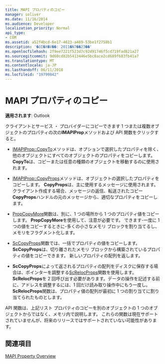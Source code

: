 ```yaml
---
title: MAPI プロパティのコピー
manager: soliver
ms.date: 11/16/2014
ms.audience: Developer
localization_priority: Normal
api_type:
- COM
ms.assetid: a52f4bcd-6e17-4623-a469-53be1f2758b1
description: '�ŏI�X�V��: 2011�N7��23��'
ms.openlocfilehash: 2f9ee7221f523d7c92d91746f5cd719fad821a27
ms.sourcegitcommit: 9d60cd82b5413446e5bc8ace2cd689f683fb41a7
ms.translationtype: MT
ms.contentlocale: ja-JP
ms.lasthandoff: 06/11/2018
ms.locfileid: "19799842"
---
```

# <a name="copying-mapi-properties"></a>MAPI プロパティのコピー

  
  
**適用されます**: Outlook 
  
クライアントとサービス ・ プロバイダーにコピーできます 1 つまたは複数オブジェクトのプロパティの次の**IMAPIProp**メソッドおよび API 関数をクリックすると。 
  
- [IMAPIProp::CopyTo](imapiprop-copyto.md)メソッドは、オプションで選択したプロパティを除く、他のオブジェクトにすべてのオブジェクトのプロパティをコピーします。 **CopyTo**は、コピーまたは任意の種類のオブジェクトを移動するのに使用されます。 
    
- [IMAPIProp::CopyProps](imapiprop-copyprops.md)メソッドは、オブジェクトの選択したプロパティをコピーします。 **CopyProps**は、主に使用するメッセージに使用されます。 クライアント作成する場合、メッセージの返信、転送されたコピー **CopyProps**ハンドルの元のメッセージから、適切なプロパティをコピーします。 
    
- [PropCopyMore](propcopymore.md)関数は、別に、1 つの場所から 1 つのプロパティ値をコピーします。 **PropCopyMore**を使用して、注意が必要です。 できます-一度に 1 つの値をコピーするときに-多くの小さなメモリ ブロックを割り当てるし、メモリをフラグメント化します。 
    
- [ScCopyProps](sccopyprops.md)関数では、一括でプロパティの値をコピーします。 **ScCopyProps**は、切り離されたメモリ ブロックから構築されているプロパティの値をコピーできます。 新しいプロパティの配列を返します。 
    
- **ScCopyProps**によって返されるプロパティの配列をディスクに保存する場合は、ポインターを調整する[ScRelocProps](screlocprops.md)関数を使用します。 **ScRelocProps**を 2 回呼び出す必要があります。データの操作を記述する前に、アドレスを調整するには、1 回だけ読み取り操作中にもう一度し。 **ScRelocProps**関数は、プロパティ値の配列が最初に 1 つの割り当てに割り当てられたものとします。 
    
API 関数は、上記リスト プロパティのコピーを別のオブジェクトの 1 つのオブジェクトからではなく、メモリ内で説明します。 これらの関数は現在サポートされていませんが、将来のリリースではサポートされていない可能性があります。
  
## <a name="see-also"></a>関連項目



[MAPI Property Overview](mapi-property-overview.md)

